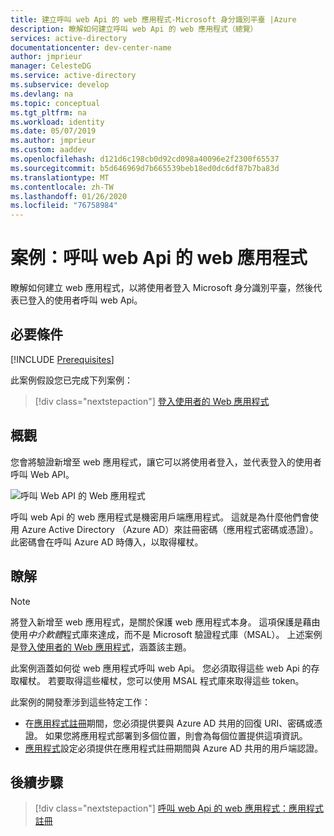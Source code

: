 ```yaml
---
title: 建立呼叫 web Api 的 web 應用程式-Microsoft 身分識別平臺 |Azure
description: 瞭解如何建立呼叫 web Api 的 web 應用程式（總覽）
services: active-directory
documentationcenter: dev-center-name
author: jmprieur
manager: CelesteDG
ms.service: active-directory
ms.subservice: develop
ms.devlang: na
ms.topic: conceptual
ms.tgt_pltfrm: na
ms.workload: identity
ms.date: 05/07/2019
ms.author: jmprieur
ms.custom: aaddev
ms.openlocfilehash: d121d6c198cb0d92cd098a40096e2f2300f65537
ms.sourcegitcommit: b5d646969d7b665539beb18ed0dc6df87b7ba83d
ms.translationtype: MT
ms.contentlocale: zh-TW
ms.lasthandoff: 01/26/2020
ms.locfileid: "76758984"
---
```

# <a name="scenario-a-web-app-that-calls-web-apis"></a>案例：呼叫 web Api 的 web 應用程式

瞭解如何建立 web 應用程式，以將使用者登入 Microsoft 身分識別平臺，然後代表已登入的使用者呼叫 web Api。

## <a name="prerequisites"></a>必要條件

[!INCLUDE [Prerequisites](../../../includes/active-directory-develop-scenarios-prerequisites.md)]

此案例假設您已完成下列案例：

> [!div class="nextstepaction"]
> [登入使用者的 Web 應用程式](scenario-web-app-sign-user-overview.md)

## <a name="overview"></a>概觀

您會將驗證新增至 web 應用程式，讓它可以將使用者登入，並代表登入的使用者呼叫 Web API。

![呼叫 Web API 的 Web 應用程式](./media/scenario-webapp/web-app.svg)

呼叫 web Api 的 web 應用程式是機密用戶端應用程式。
這就是為什麼他們會使用 Azure Active Directory （Azure AD）來註冊密碼（應用程式密碼或憑證）。 此密碼會在呼叫 Azure AD 時傳入，以取得權杖。

## <a name="specifics"></a>瞭解

> [!NOTE]
> 將登入新增至 web 應用程式，是關於保護 web 應用程式本身。 這項保護是藉由使用*中介軟體*程式庫來達成，而不是 Microsoft 驗證程式庫（MSAL）。 上述案例是[登入使用者的 Web 應用程式](scenario-web-app-sign-user-overview.md)，涵蓋該主題。
>
> 此案例涵蓋如何從 web 應用程式呼叫 web Api。 您必須取得這些 web Api 的存取權杖。 若要取得這些權杖，您可以使用 MSAL 程式庫來取得這些 token。

此案例的開發牽涉到這些特定工作：

- 在[應用程式註冊](scenario-web-app-call-api-app-registration.md)期間，您必須提供要與 Azure AD 共用的回復 URI、密碼或憑證。 如果您將應用程式部署到多個位置，則會為每個位置提供這項資訊。
- [應用程式](scenario-web-app-call-api-app-configuration.md)設定必須提供在應用程式註冊期間與 Azure AD 共用的用戶端認證。

## <a name="next-steps"></a>後續步驟

> [!div class="nextstepaction"]
> [呼叫 web Api 的 web 應用程式：應用程式註冊](scenario-web-app-call-api-app-registration.md)
